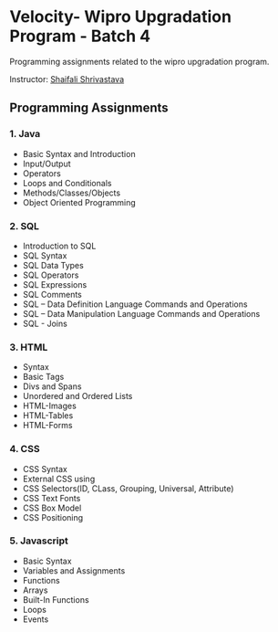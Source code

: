 # Velocity- Wipro Upgradation Program - Batch 4

Programming assignments related to the wipro upgradation program.

Instructor: [Shaifali Shrivastava](https://www.linkedin.com/in/shaifalishrivastava/)

## Programming Assignments

### 1. Java

  - Basic Syntax and Introduction
  - Input/Output
  - Operators
  - Loops and Conditionals
  - Methods/Classes/Objects
  - Object Oriented Programming
  
### 2. SQL

  - Introduction to SQL
  - SQL Syntax
  - SQL Data Types
  - SQL Operators
  - SQL Expressions
  - SQL Comments
  - SQL – Data Definition Language Commands and Operations
  - SQL – Data Manipulation Language Commands and Operations
  - SQL - Joins
 
### 3. HTML
  
  - Syntax
  - Basic Tags
  - Divs and Spans
  - Unordered and Ordered Lists
  - HTML-Images
  - HTML-Tables
  - HTML-Forms

### 4. CSS

  - CSS Syntax
  - External CSS using <link>
  - CSS Selectors(ID, CLass, Grouping, Universal, Attribute)
  - CSS Text Fonts
  - CSS Box Model
  - CSS Positioning

### 5. Javascript

  - Basic Syntax
  - Variables and Assignments
  - Functions
  - Arrays
  - Built-In Functions
  - Loops
  - Events

